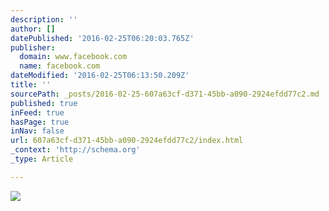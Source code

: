 ```yaml
---
description: ''
author: []
datePublished: '2016-02-25T06:20:03.765Z'
publisher:
  domain: www.facebook.com
  name: facebook.com
dateModified: '2016-02-25T06:13:50.209Z'
title: ''
sourcePath: _posts/2016-02-25-607a63cf-d371-45bb-a090-2924efdd77c2.md
published: true
inFeed: true
hasPage: true
inNav: false
url: 607a63cf-d371-45bb-a090-2924efdd77c2/index.html
_context: 'http://schema.org'
_type: Article

---
```

![](https://scontent-lax3-1.xx.fbcdn.net/hphotos-xat1/v/t1.0-0/p206x206/524228_10151607619711458_1795209397_n.jpg?oh=1cd0aa5780ef009c24799d60b0ed163c&oe=576F3724)